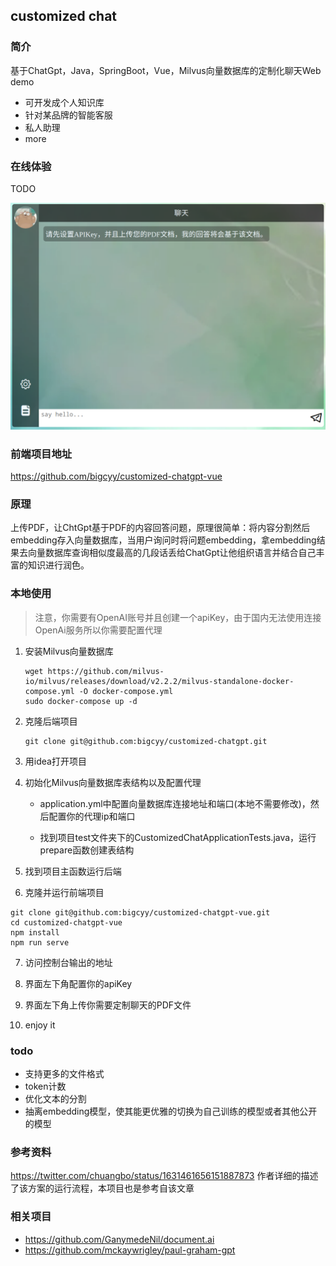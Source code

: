 ## customized chat

### 简介

基于ChatGpt，Java，SpringBoot，Vue，Milvus向量数据库的定制化聊天Web demo

- 可开发成个人知识库
- 针对某品牌的智能客服
- 私人助理
- more
### 在线体验

TODO

![ui](pic/chat_demo.png)

### 前端项目地址
https://github.com/bigcyy/customized-chatgpt-vue

### 原理

上传PDF，让ChtGpt基于PDF的内容回答问题，原理很简单：将内容分割然后embedding存入向量数据库，当用户询问时将问题embedding，拿embedding结果去向量数据库查询相似度最高的几段话丢给ChatGpt让他组织语言并结合自己丰富的知识进行润色。

### 本地使用

> 注意，你需要有OpenAI账号并且创建一个apiKey，由于国内无法使用连接OpenAi服务所以你需要配置代理

1. 安装Milvus向量数据库

   ```
   wget https://github.com/milvus-io/milvus/releases/download/v2.2.2/milvus-standalone-docker-compose.yml -O docker-compose.yml
   sudo docker-compose up -d
   ```

2. 克隆后端项目

   ```
   git clone git@github.com:bigcyy/customized-chatgpt.git
   ```

3. 用idea打开项目

4. 初始化Milvus向量数据库表结构以及配置代理

   * application.yml中配置向量数据库连接地址和端口(本地不需要修改)，然后配置你的代理ip和端口

   * 找到项目test文件夹下的CustomizedChatApplicationTests.java，运行prepare函数创建表结构

5. 找到项目主函数运行后端

6. 克隆并运行前端项目

```
git clone git@github.com:bigcyy/customized-chatgpt-vue.git
cd customized-chatgpt-vue
npm install
npm run serve
```

7. 访问控制台输出的地址

8. 界面左下角配置你的apiKey

9. 界面左下角上传你需要定制聊天的PDF文件
10. enjoy it

### todo

- 支持更多的文件格式
- token计数
- 优化文本的分割
- 抽离embedding模型，使其能更优雅的切换为自己训练的模型或者其他公开的模型

### 参考资料

https://twitter.com/chuangbo/status/1631461656151887873 作者详细的描述了该方案的运行流程，本项目也是参考自该文章

### 相关项目

- https://github.com/GanymedeNil/document.ai
- https://github.com/mckaywrigley/paul-graham-gpt